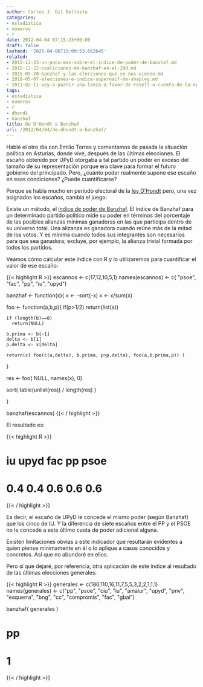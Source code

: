 ```yaml
---
author: Carlos J. Gil Bellosta
categories:
- estadística
- números
- r
date: 2012-04-04 07:15:23+00:00
draft: false
lastmod: '2025-04-06T19:09:53.662645'
related:
- 2015-12-23-un-poco-mas-sobre-el-indice-de-poder-de-banzhaf.md
- 2015-12-22-coaliciones-de-banzhaf-en-el-20d.md
- 2015-05-20-banzhaf-y-las-elecciones-que-se-nos-vienen.md
- 2019-05-07-elecciones-e-indice-supernaif-de-shapley.md
- 2013-02-11-voy-a-partir-una-lanza-a-favor-de-rosell-a-cuenta-de-la-epa.md
tags:
- estadística
- números
- r
- dhondt
- banzhaf
title: De D'Hondt a Banzhaf
url: /2012/04/04/de-dhondt-a-banzhaf/
---
```


Hablé el otro día con Emilio Torres y comentamos de pasada la situación política en Asturias, donde vive, después de las últimas elecciones. El escaño obtenido por UPyD otorgaba a tal partido un poder en exceso del tamaño de su representación porque era clave para formar el futuro gobierno del principado. Pero, ¿cuánto poder realmente supone ese escaño en esas condiciones? ¿Puede cuantificarse?

Porque se habla mucho en periodo electoral de la [ley D'Hondt](http://www.grserrano.es/wp/2011/05/jugando-con-el-sistema-de-dhondt/) pero, una vez asignados los escaños, cambia el juego.

Existe un método, el [índice de poder de Banzhaf](http://www.esi2.us.es/~mbilbao/pdffiles/eupower.pdf). El índice de Banzhaf para un determinado partido político mide su poder en términos del porcentaje de las posibles alianzas mínimas ganadoras en las que participa dentro de su universo total. Una alizanza es ganadora cuando reúne más de la mitad de los votos. Y es mínima cuando todos sus integrantes son necesarios para que sea ganadora; excluye, por ejemplo, la alianza trivial formada por todos los partidos.

Veamos cómo calcular este índice con R y lo utilizaremos para cuantificar el valor de ese escaño:

{{< highlight R >}}
escannos <- c(17,12,10,5,1)
names(escannos) <- c( "psoe", "fac", "pp", "iu", "upyd")

banzhaf <- function(x){
  x <- -sort(-x)
  x <- x/sum(x)

  foo <- function(a,b,p){
    if(p>1/2)
      return(list(a))

    if (length(b)==0)
      return(NULL)

    b.prima <- b[-1]
    delta <- b[1]
    p.delta <- x[delta]

    return(c( foo(c(a,delta), b.prima, p+p.delta), foo(a,b.prima,p)) )
  }

  res <- foo( NULL, names(x), 0)

  sort( table(unlist(res)) / length(res) )

}

banzhaf(escannos)
{{< / highlight >}}

El resultado es:

{{< highlight R >}}
# iu upyd  fac   pp psoe
#  0.4  0.4  0.6  0.6  0.6
{{< / highlight >}}

Es decir, el escaño de UPyD le concede el mismo poder (según Banzhaf) que los cinco de IU. Y la diferencia de siete escaños entre el PP y el PSOE no le concede a este último cuota de poder adicional alguna.

Existen limitaciones obvias a este indicador que resultarán evidentes a quien piense mínimamente en él o lo aplique a casos conocidos y concretos. Así que no abundaré en ellos.

Pero sí que dejaré, por referencia, otra aplicación de este índice al resultado de las últimas elecciones generales:

{{< highlight R >}}
generales <- c(186,110,16,11,7,5,5,3,2,2,1,1,1)
names(generales) <- c("pp", "psoe", "ciu", "iu", "amaiur", "upyd",
    "pnv", "esquerra", "bng", "cc", "compromis", "fac", "gbai")

banzhaf( generales )
# pp
#  1
{{< / highlight >}}